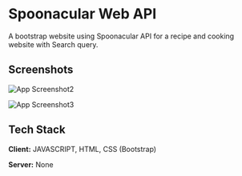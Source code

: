 
# Spoonacular Web API

A bootstrap website using Spoonacular API for a recipe and cooking website with Search query.



## Screenshots

![App Screenshot2](https://i.imgur.com/vQLSrME.png)

![App Screenshot3](https://i.imgur.com/8wvFE81.png)


## Tech Stack

**Client:** JAVASCRIPT, HTML, CSS (Bootstrap)

**Server:** None

